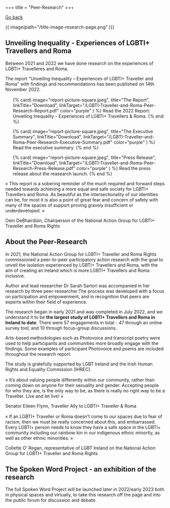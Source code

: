 +++
title = "Peer-Research"
+++

[Go back](/get-support)

{{ image(path="/title-image-research-page.png" )}}

## Unveiling Inequality - Experiences of LGBTI+ Travellers and Roma

Between 2021 and 2022 we have done research on the experiences of LGBTI+ Travelleres and Roma. 

The report "Unveiling Inequality – Experiences of LGBTI+ Traveller and Roma" with findings and recommendations has been published on 14th November 2022.

<div class="narrow-side-column" style="margin-bottom: 1rem;"> </div>

<ul class="card-list">
{% card(
	image="report-picture-square.jpeg",
	title="The Report",
	linkTitle="Download",
	linkTarget="/LGBTI-Traveller-and-Roma-Peer-Research-Report.pdf"
	color="purple"
) %}
Read the 2022 Report: Unveiling Inequality - Experiences of LGBTI+ Travellers & Roma.
{% end %}

{% card(
	image="report-picture-square.jpeg",
	title="The Executive Summary",
	linkTitle="Download",
	linkTarget="/LGBTI-Traveller-and-Roma-Peer-Research-Executive-Summary.pdf"
	color="purple"
) %}
Read the executive summary.
{% end %}

{% card(
	image="report-picture-square.jpeg",
	title="Press Release",
	linkTitle="Download",
	linkTarget="/LGBTI-Traveller-and-Roma-Peer-Research-Press-Release.pdf"
	color="purple"
) %}
Read the press release about the reasearch launch.
{% end %}
</ul>

<p class="quote">
« This report is a sobering reminder of the much required and forward steps needed towards achieving a more equal and safe society for LGBTI+ Travellers and Roma. As beautiful as the intersectionality of our identities can be, for most it is also a point of great fear and concern of safety with many of the spaces of support proving gravely insufficient or underdeveloped. »
</p>
<p class="quote-author">Oein DeBhairdúin, Chairperson of the National Action Group for LGBTI+ Traveller and Roma Rights</p>

<div class="narrow-side-column" style="margin-bottom: 1rem;"> </div>

<div class="color-box color-box--blue">

## About the Peer-Research

In 2021, the National Action Group for LGBTI+ Traveller and Roma Rights commissioned a peer-to-peer participatory action
research with the goal to unveil the isolation experienced by LGBTI+ Travellers and Roma, with the aim of creating an Ireland which is more LGBTI+ Travellers and Roma inclusive.

Author and lead researcher Dr Sarah  Sartori was accompanied in her research by three peer-researcher.The process was developed with a focus on participation and empowerment, and in recognition that peers are experts within their field of experience.

The research began in early 2021 and was completed in July 2022, and we understand it to be **the largest study of LGBTI+ Travellers and Roma in Ireland to date**. There were 57 engagements in total - 47 through an online survey tool, and 10 through focus-group discussions. 

Arts-based methodologies such as Photovoice and transcript poetry were used to help participants and communities more broadly engage with the findings. Some examples of participant Photovoice and poems are included throughout the research report. 

The study is gratefully supported by LGBT Ireland and the Irish Human Rights and Equality Commission (IHREC).

</div>

<div class="narrow-side-column" style="margin-bottom: 1rem;"> </div>

<p class="quote">
« It’s about valuing people differently within our community, rather than coming down on anyone for their sexuality and gender. Accepting people for who they are, is the only way to be, as there is really no right way to be a Traveller. Live and let live! »
</p>
<p class="quote-author">Senator Eileen Flynn, Traveller Ally to LGBTI+ Traveller & Roma</p>

<div class="narrow-side-column" style="margin-bottom: 1rem;"> </div>

<p class="quote">
« If an LGBTI+ Traveller or Roma doesn’t come to our spaces due to fear of racism, then we must be really concerned about this, and embarrassed. Every LGBTI+ person needs to know they have a safe space in the LGBTI+ community including our rainbow kin in our indigenous ethnic minority, as well as other ethnic minorities. »
</p>
<p class="quote-author">Collette O’ Regan, representative of LGBT Ireland on the National Action Group for LGBTI+ Traveller and Roma Rights</p>

<div class="narrow-side-column" style="margin-bottom: 1rem;"> </div>

<div class="color-box color-box--green">

## The Spoken Word Project - an exhibition of the research

The full Spoken Word Project will be launched later in 2022/early 2023 both in physical spaces and virtually, to take this research off the page and into the public forum for discussion and debate.

</div>
